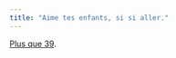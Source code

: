 ```yaml
---
title: "Aime tes enfants, si si aller."
---
```


[Plus que 39](http://www.digitalyn.net/blog/2007/07/28/demain-jarrete-3/).

